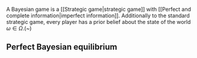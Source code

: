 A Bayesian game is a [[Strategic game|strategic game]] with [[Perfect and complete information|imperfect information]].
Additionally to the standard strategic game, every player has a prior belief about the state of the world $\omega \in \Omega$.(~)

## Perfect Bayesian equilibrium
